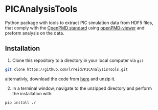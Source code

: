 # PICAnalysisTools
Python package with tools to extract PIC simulation data from HDF5 files, that comply with the [OpenPMD standard](http://www.openpmd.org/#/start) using [openPMD-viewer](https://github.com/openPMD/openPMD-viewer) and preform analysis on the data.


## Installation
1) Clone this repository to a directory in your local computer via `git`
```bash
git clone https://github.com/lrreid/PICAnalysisTools.git
```
alternativly, download the code from [here](https://github.com/lrreid/PICAnalysisTools/archive/master.zip) and unzip it.

2) In a terminal window, navigate to the unzipped directory and perform the installation with
```bash
pip install ./
```
